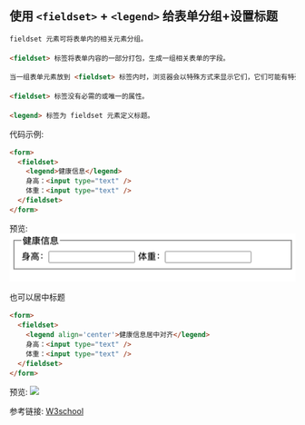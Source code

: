 ## 使用 `<fieldset>` + `<legend>` 给表单分组+设置标题

```html
fieldset 元素可将表单内的相关元素分组。

<fieldset> 标签将表单内容的一部分打包，生成一组相关表单的字段。

当一组表单元素放到 <fieldset> 标签内时，浏览器会以特殊方式来显示它们，它们可能有特殊的边界、3D 效果，或者甚至可创建一个子表单来处理这些元素。

<fieldset> 标签没有必需的或唯一的属性。

<legend> 标签为 fieldset 元素定义标题。
```

代码示例:
```html
<form>
  <fieldset>
    <legend>健康信息</legend>
    身高：<input type="text" />
    体重：<input type="text" />
  </fieldset>
</form>
```

预览:
![](../Images/标签fieldset+legend_01.png)

也可以居中标题

```html
<form>
  <fieldset>
    <legend align='center'>健康信息居中对齐</legend>
    身高：<input type="text" />
    体重：<input type="text" />
  </fieldset>
</form>
````

预览:
![](../Images/标签fieldset+legend_02.png)

参考链接: [W3school](https://www.w3school.com.cn/tags/tag_legend.asp)
